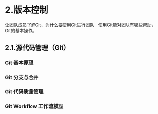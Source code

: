 # 2.版本控制
让团队成员了解Git，为什么要使用Git进行团队，使用Git能对团队有哪些帮助，
Git的基本操作。
## 2.1.源代码管理（Git）
### Git 基本原理
### Git 分支与合并
### Git 代码质量管理
### Git Workflow 工作流模型



